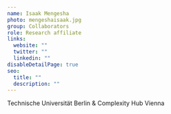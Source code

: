 ```yaml
---
name: Isaak Mengesha
photo: mengeshaisaak.jpg
group: Collaborators
role: Research affiliate
links:
  website: ""
  twitter: ""
  linkedin: ""
disableDetailPage: true
seo:
  title: ""
  description: ""
---
```


Technische Universität Berlin & Complexity Hub Vienna
